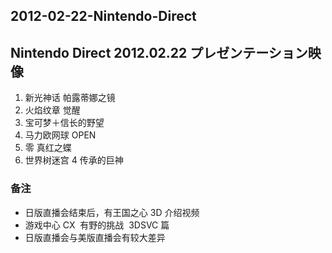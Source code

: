 ## 2012-02-22-Nintendo-Direct
Nintendo Direct 2012.02.22 プレゼンテーション映像
--------------------------------------

1.  新光神话 帕露蒂娜之镜
2.  火焰纹章 觉醒
3.  宝可梦＋信长的野望
4.  马力欧网球 OPEN
5.  零 真红之蝶
6.  世界树迷宫 4 传承的巨神

### 备注

*   日版直播会结束后，有王国之心 3D 介绍视频
*   游戏中心 CX  有野的挑战  3DSVC 篇
*   日版直播会与美版直播会有较大差异
